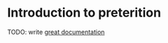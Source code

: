 # Introduction to preterition

TODO: write [great documentation](http://jacobian.org/writing/what-to-write/)
